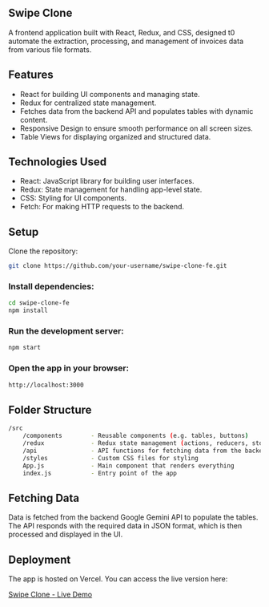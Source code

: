 ## Swipe Clone 

A frontend application built with React, Redux, and CSS, designed t0 automate the extraction, processing, and
management of invoices data from various file formats.

## Features

- React for building UI components and managing state.
- Redux for centralized state management.
- Fetches data from the backend API and populates tables with dynamic content.
- Responsive Design to ensure smooth performance on all screen sizes.
- Table Views for displaying organized and structured data.

## Technologies Used

- React: JavaScript library for building user interfaces.
- Redux: State management for handling app-level state.
- CSS: Styling for UI components.
- Fetch: For making HTTP requests to the backend.

## Setup

Clone the repository:

```bash
git clone https://github.com/your-username/swipe-clone-fe.git
```

### Install dependencies:

```bash
cd swipe-clone-fe
npm install
``` 

### Run the development server:

```bash
npm start
```

### Open the app in your browser:

```bash
http://localhost:3000
``` 

## Folder Structure

```bash
/src
    /components        - Reusable components (e.g. tables, buttons)
    /redux             - Redux state management (actions, reducers, store)
    /api               - API functions for fetching data from the backend
    /styles            - Custom CSS files for styling
    App.js             - Main component that renders everything
    index.js           - Entry point of the app
```

## Fetching Data

Data is fetched from the backend Google Gemini API to populate the tables. The API responds with the required data in JSON format, which is then processed and displayed in the UI.

## Deployment
The app is hosted on Vercel. You can access the live version here:

[Swipe Clone - Live Demo](https://swipe-clone-fe.vercel.app/)